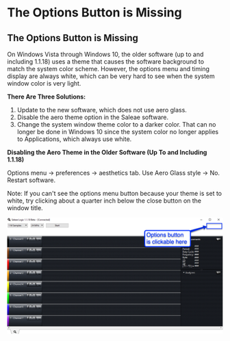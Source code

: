 # The Options Button is Missing

## The Options Button is Missing

On Windows Vista through Windows 10, the older software \(up to and including 1.1.18\) uses a theme that causes the software background to match the system color scheme. However, the options menu and timing display are always white, which can be very hard to see when the system window color is very light.

**There Are Three Solutions:**

1. Update to the new software, which does not use aero glass.
2. Disable the aero theme option in the Saleae software.
3. Change the system window theme color to a darker color. That can no longer be done in Windows 10 since the system color no longer applies to Applications, which always use white.

**Disabling the Aero Theme in the Older Software \(Up To and Including 1.1.18\)**

Options menu -&gt; preferences -&gt; aesthetics tab. Use Aero Glass style -&gt; No. Restart software.

Note: If you can't see the options menu button because your theme is set to white, try clicking about a quarter inch below the close button on the window title.

![&apos;Options&apos; button is clickable underneath the &apos;X&apos;](../../.gitbook/assets/2019-08-27_1734.png)



